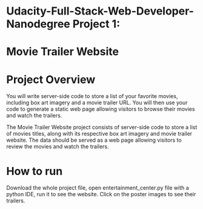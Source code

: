 # Udacity-Full-Stack-Web-Developer-Nanodegree Project 1: 
# Movie Trailer Website


# Project Overview

You will write server-side code to store a list of your favorite movies, including box art imagery and a movie trailer URL. You will then use your code to generate a static web page allowing visitors to browse their movies and watch the trailers.

The Movie Trailer Website project consists of server-side code to store a list of movies titles, along with its respective box art imagery and movie trailer website. The data should be served as a web page allowing visitors to review the movies and watch the trailers.

# How to run

Download the whole project file, open entertainment_center.py file with a python IDE, run it to see the website.
Click on the poster images to see their trailers.